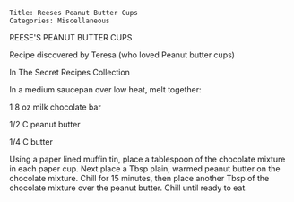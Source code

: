 ~~~ recipe-info
Title: Reeses Peanut Butter Cups
Categories: Miscellaneous
~~~

REESE'S PEANUT BUTTER CUPS

 Recipe discovered by Teresa (who loved Peanut butter cups)


 In The Secret Recipes Collection

In a medium saucepan over low heat, melt together:

1 8 oz milk chocolate bar

1/2 C peanut butter

1/4  C butter

Using a  paper lined muffin tin, place a tablespoon of the chocolate mixture in each paper cup.
Next place a Tbsp plain, warmed peanut butter on the chocolate mixture.  Chill for 15 minutes, then
place another Tbsp of the chocolate mixture over the peanut butter.  Chill until ready to eat.
